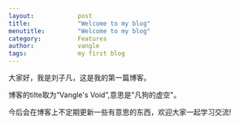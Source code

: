 ```yaml
---
layout:            post
title:             "Welcome to my blog"
menutitle:         "Welcome to my blog"
category:          Features
author:            vangle
tags:              my first blog
---
```


大家好，我是刘子凡，这是我的第一篇博客。

博客的tilte取为“Vangle's Void",意思是"凡狗的虚空"。

今后会在博客上不定期更新一些有意思的东西，欢迎大家一起学习交流!



